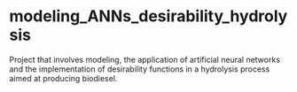# modeling_ANNs_desirability_hydrolysis
Project that involves modeling, the application of artificial neural networks and the implementation of desirability functions in a hydrolysis process aimed at producing biodiesel.
